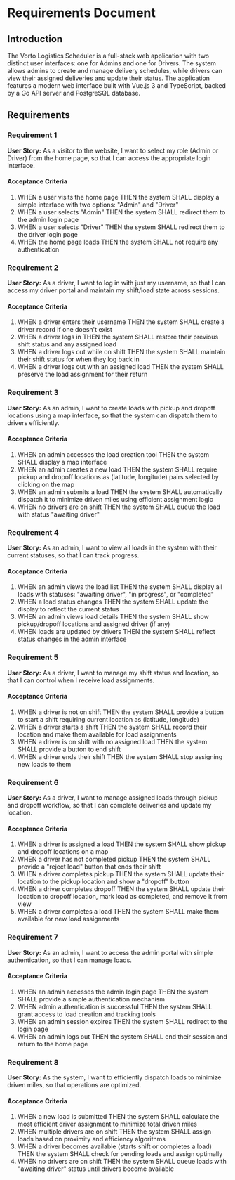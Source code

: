 # Requirements Document

## Introduction

The Vorto Logistics Scheduler is a full-stack web application with two distinct user interfaces: one for Admins and one for Drivers. The system allows admins to create and manage delivery schedules, while drivers can view their assigned deliveries and update their status. The application features a modern web interface built with Vue.js 3 and TypeScript, backed by a Go API server and PostgreSQL database.

## Requirements

### Requirement 1

**User Story:** As a visitor to the website, I want to select my role (Admin or Driver) from the home page, so that I can access the appropriate login interface.

#### Acceptance Criteria

1. WHEN a user visits the home page THEN the system SHALL display a simple interface with two options: "Admin" and "Driver"
2. WHEN a user selects "Admin" THEN the system SHALL redirect them to the admin login page
3. WHEN a user selects "Driver" THEN the system SHALL redirect them to the driver login page
4. WHEN the home page loads THEN the system SHALL not require any authentication

### Requirement 2

**User Story:** As a driver, I want to log in with just my username, so that I can access my driver portal and maintain my shift/load state across sessions.

#### Acceptance Criteria

1. WHEN a driver enters their username THEN the system SHALL create a driver record if one doesn't exist
2. WHEN a driver logs in THEN the system SHALL restore their previous shift status and any assigned load
3. WHEN a driver logs out while on shift THEN the system SHALL maintain their shift status for when they log back in
4. WHEN a driver logs out with an assigned load THEN the system SHALL preserve the load assignment for their return

### Requirement 3

**User Story:** As an admin, I want to create loads with pickup and dropoff locations using a map interface, so that the system can dispatch them to drivers efficiently.

#### Acceptance Criteria

1. WHEN an admin accesses the load creation tool THEN the system SHALL display a map interface
2. WHEN an admin creates a new load THEN the system SHALL require pickup and dropoff locations as (latitude, longitude) pairs selected by clicking on the map
3. WHEN an admin submits a load THEN the system SHALL automatically dispatch it to minimize driven miles using efficient assignment logic
4. WHEN no drivers are on shift THEN the system SHALL queue the load with status "awaiting driver"

### Requirement 4

**User Story:** As an admin, I want to view all loads in the system with their current statuses, so that I can track progress.

#### Acceptance Criteria

1. WHEN an admin views the load list THEN the system SHALL display all loads with statuses: "awaiting driver", "in progress", or "completed"
2. WHEN a load status changes THEN the system SHALL update the display to reflect the current status
3. WHEN an admin views load details THEN the system SHALL show pickup/dropoff locations and assigned driver (if any)
4. WHEN loads are updated by drivers THEN the system SHALL reflect status changes in the admin interface

### Requirement 5

**User Story:** As a driver, I want to manage my shift status and location, so that I can control when I receive load assignments.

#### Acceptance Criteria

1. WHEN a driver is not on shift THEN the system SHALL provide a button to start a shift requiring current location as (latitude, longitude)
2. WHEN a driver starts a shift THEN the system SHALL record their location and make them available for load assignments
3. WHEN a driver is on shift with no assigned load THEN the system SHALL provide a button to end shift
4. WHEN a driver ends their shift THEN the system SHALL stop assigning new loads to them

### Requirement 6

**User Story:** As a driver, I want to manage assigned loads through pickup and dropoff workflow, so that I can complete deliveries and update my location.

#### Acceptance Criteria

1. WHEN a driver is assigned a load THEN the system SHALL show pickup and dropoff locations on a map
2. WHEN a driver has not completed pickup THEN the system SHALL provide a "reject load" button that ends their shift
3. WHEN a driver completes pickup THEN the system SHALL update their location to the pickup location and show a "dropoff" button
4. WHEN a driver completes dropoff THEN the system SHALL update their location to dropoff location, mark load as completed, and remove it from view
5. WHEN a driver completes a load THEN the system SHALL make them available for new load assignments

### Requirement 7

**User Story:** As an admin, I want to access the admin portal with simple authentication, so that I can manage loads.

#### Acceptance Criteria

1. WHEN an admin accesses the admin login page THEN the system SHALL provide a simple authentication mechanism
2. WHEN admin authentication is successful THEN the system SHALL grant access to load creation and tracking tools
3. WHEN an admin session expires THEN the system SHALL redirect to the login page
4. WHEN an admin logs out THEN the system SHALL end their session and return to the home page

### Requirement 8

**User Story:** As the system, I want to efficiently dispatch loads to minimize driven miles, so that operations are optimized.

#### Acceptance Criteria

1. WHEN a new load is submitted THEN the system SHALL calculate the most efficient driver assignment to minimize total driven miles
2. WHEN multiple drivers are on shift THEN the system SHALL assign loads based on proximity and efficiency algorithms
3. WHEN a driver becomes available (starts shift or completes a load) THEN the system SHALL check for pending loads and assign optimally
4. WHEN no drivers are on shift THEN the system SHALL queue loads with "awaiting driver" status until drivers become available